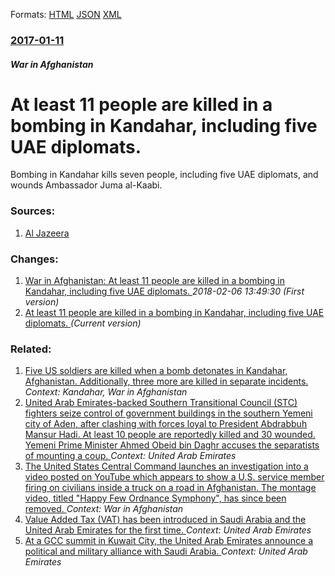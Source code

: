 
Formats: [HTML](/news/2017/01/11/at-least-11-people-are-killed-in-a-bombing-in-kandahar-including-five-uae-diplomats.html)  [JSON](/news/2017/01/11/at-least-11-people-are-killed-in-a-bombing-in-kandahar-including-five-uae-diplomats.json)  [XML](/news/2017/01/11/at-least-11-people-are-killed-in-a-bombing-in-kandahar-including-five-uae-diplomats.xml)  

### [2017-01-11](/news/2017/01/11/index.md)

##### War in Afghanistan
# At least 11 people are killed in a bombing in Kandahar, including five UAE diplomats. 

Bombing in Kandahar kills seven people, including five UAE diplomats, and wounds Ambassador Juma al-Kaabi.


### Sources:

1. [Al Jazeera](http://www.aljazeera.com/news/2017/01/uae-ambassador-afghanistan-wounded-kandahar-blast-170110172931399.html)

### Changes:

1. [War in Afghanistan: At least 11 people are killed in a bombing in Kandahar, including five UAE diplomats. ](/news/2017/01/11/war-in-afghanistan-at-least-11-people-are-killed-in-a-bombing-in-kandahar-including-five-uae-diplomats.md) _2018-02-06 13:49:30 (First version)_
1. [At least 11 people are killed in a bombing in Kandahar, including five UAE diplomats. ](/news/2017/01/11/at-least-11-people-are-killed-in-a-bombing-in-kandahar-including-five-uae-diplomats.md) _(Current version)_

### Related:

1. [Five US soldiers are killed when a bomb detonates in Kandahar, Afghanistan. Additionally, three more are killed in separate incidents. ](/news/2013/05/4/five-us-soldiers-are-killed-when-a-bomb-detonates-in-kandahar-afghanistan-additionally-three-more-are-killed-in-separate-incidents.md) _Context: Kandahar, War in Afghanistan_
2. [United Arab Emirates-backed Southern Transitional Council (STC) fighters seize control of government buildings in the southern Yemeni city of Aden, after clashing with forces loyal to President Abdrabbuh Mansur Hadi. At least 10 people are reportedly killed and 30 wounded. Yemeni Prime Minister Ahmed Obeid bin Daghr accuses the separatists of mounting a coup. ](/news/2018/01/28/united-arab-emirates-backed-southern-transitional-council-stc-fighters-seize-control-of-government-buildings-in-the-southern-yemeni-city-o.md) _Context: United Arab Emirates_
3. [The United States Central Command launches an investigation into a video posted on YouTube which appears to show a U.S. service member firing on civilians inside a truck on a road in Afghanistan. The montage video, titled "Happy Few Ordnance Symphony", has since been removed. ](/news/2018/01/10/the-united-states-central-command-launches-an-investigation-into-a-video-posted-on-youtube-which-appears-to-show-a-u-s-service-member-firin.md) _Context: War in Afghanistan_
4. [Value Added Tax (VAT) has been introduced in Saudi Arabia and the United Arab Emirates for the first time. ](/news/2018/01/1/value-added-tax-vat-has-been-introduced-in-saudi-arabia-and-the-united-arab-emirates-for-the-first-time.md) _Context: United Arab Emirates_
5. [At a GCC summit in Kuwait City, the United Arab Emirates announce a political and military alliance with Saudi Arabia. ](/news/2017/12/5/at-a-gcc-summit-in-kuwait-city-the-united-arab-emirates-announce-a-political-and-military-alliance-with-saudi-arabia.md) _Context: United Arab Emirates_
